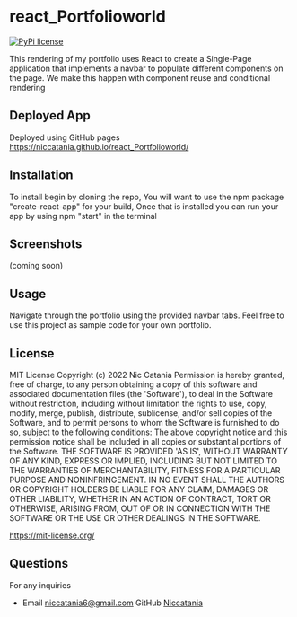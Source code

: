 # react_Portfolioworld
[![PyPi license](https://badgen.net/pypi/license/pip/)](https://pypi.com/project/pip/)

This rendering of my portfolio uses React to create a Single-Page application that implements a navbar to populate different components on the page. We make this happen with component reuse and conditional rendering

## Deployed App
Deployed using GitHub pages
https://niccatania.github.io/react_Portfolioworld/

## Installation
To install begin by cloning the repo,
You will want to use the npm package "create-react-app" for your build,
Once that is installed you can run your app by using npm "start" in the terminal

## Screenshots
(coming soon)

## Usage
Navigate through the portfolio using the provided navbar tabs.
Feel free to use this project as sample code for your own portfolio.

## License
MIT License Copyright (c) 2022 Nic Catania 
Permission is hereby granted, free of charge, to any person obtaining a copy of this software and associated documentation files (the 'Software'), to deal in the Software without restriction, including without limitation the rights to use, copy, modify, merge, publish, distribute, sublicense, and/or sell copies of the Software, and to permit persons to whom the Software is furnished to do so, subject to the following conditions: The above copyright notice and this permission notice shall be included in all copies or substantial portions of the Software. THE SOFTWARE IS PROVIDED 'AS IS', WITHOUT WARRANTY OF ANY KIND, EXPRESS OR IMPLIED, INCLUDING BUT NOT LIMITED TO THE WARRANTIES OF MERCHANTABILITY, FITNESS FOR A PARTICULAR PURPOSE AND NONINFRINGEMENT. IN NO EVENT SHALL THE AUTHORS OR COPYRIGHT HOLDERS BE LIABLE FOR ANY CLAIM, DAMAGES OR OTHER LIABILITY, WHETHER IN AN ACTION OF CONTRACT, TORT OR OTHERWISE, ARISING FROM, OUT OF OR IN CONNECTION WITH THE SOFTWARE OR THE USE OR OTHER DEALINGS IN THE SOFTWARE.

https://mit-license.org/

## Questions 
For any inquiries 
- Email niccatania6@gmail.com   GitHub [Niccatania](https://github.com/Niccatania)

